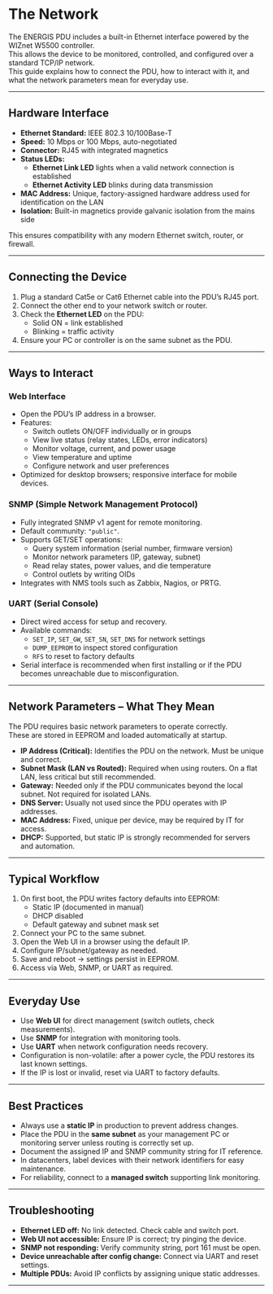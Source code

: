 # The Network 

The ENERGIS PDU includes a built-in Ethernet interface powered by the WIZnet W5500 controller.  
This allows the device to be monitored, controlled, and configured over a standard TCP/IP network.  
This guide explains how to connect the PDU, how to interact with it, and what the network parameters mean for everyday use.

---

## Hardware Interface

- **Ethernet Standard:** IEEE 802.3 10/100Base-T  
- **Speed:** 10 Mbps or 100 Mbps, auto-negotiated 
- **Connector:** RJ45 with integrated magnetics  
- **Status LEDs:**  
  - **Ethernet Link LED** lights when a valid network connection is established  
  - **Ethernet Activity LED** blinks during data transmission  
- **MAC Address:** Unique, factory-assigned hardware address used for identification on the LAN  
- **Isolation:** Built-in magnetics provide galvanic isolation from the mains side  

This ensures compatibility with any modern Ethernet switch, router, or firewall.

---

## Connecting the Device

1. Plug a standard Cat5e or Cat6 Ethernet cable into the PDU’s RJ45 port.  
2. Connect the other end to your network switch or router.  
3. Check the **Ethernet LED** on the PDU:  
   - Solid ON = link established  
   - Blinking = traffic activity  
4. Ensure your PC or controller is on the same subnet as the PDU.  

---

## Ways to Interact

### Web Interface
- Open the PDU’s IP address in a browser.  
- Features:  
  - Switch outlets ON/OFF individually or in groups  
  - View live status (relay states, LEDs, error indicators)  
  - Monitor voltage, current, and power usage  
  - View temperature and uptime  
  - Configure network and user preferences  
- Optimized for desktop browsers; responsive interface for mobile devices.

### SNMP (Simple Network Management Protocol)
- Fully integrated SNMP v1 agent for remote monitoring.  
- Default community: `"public"`.  
- Supports GET/SET operations:  
  - Query system information (serial number, firmware version)  
  - Monitor network parameters (IP, gateway, subnet)  
  - Read relay states, power values, and die temperature  
  - Control outlets by writing OIDs  
- Integrates with NMS tools such as Zabbix, Nagios, or PRTG.

### UART (Serial Console)
- Direct wired access for setup and recovery.  
- Available commands:  
  - `SET_IP`, `SET_GW`, `SET_SN`, `SET_DNS` for network settings  
  - `DUMP_EEPROM` to inspect stored configuration  
  - `RFS` to reset to factory defaults  
- Serial interface is recommended when first installing or if the PDU becomes unreachable due to misconfiguration.

---

## Network Parameters – What They Mean

The PDU requires basic network parameters to operate correctly.  
These are stored in EEPROM and loaded automatically at startup.

- **IP Address (Critical):** Identifies the PDU on the network. Must be unique and correct.  
- **Subnet Mask (LAN vs Routed):** Required when using routers. On a flat LAN, less critical but still recommended.  
- **Gateway:** Needed only if the PDU communicates beyond the local subnet. Not required for isolated LANs.  
- **DNS Server:** Usually not used since the PDU operates with IP addresses.  
- **MAC Address:** Fixed, unique per device, may be required by IT for access.  
- **DHCP:** Supported, but static IP is strongly recommended for servers and automation.

---

## Typical Workflow

1. On first boot, the PDU writes factory defaults into EEPROM:  
   - Static IP (documented in manual)  
   - DHCP disabled  
   - Default gateway and subnet mask set  
2. Connect your PC to the same subnet.  
3. Open the Web UI in a browser using the default IP.  
4. Configure IP/subnet/gateway as needed.  
5. Save and reboot → settings persist in EEPROM.  
6. Access via Web, SNMP, or UART as required.

---

## Everyday Use

- Use **Web UI** for direct management (switch outlets, check measurements).  
- Use **SNMP** for integration with monitoring tools.  
- Use **UART** when network configuration needs recovery.  
- Configuration is non-volatile: after a power cycle, the PDU restores its last known settings.  
- If the IP is lost or invalid, reset via UART to factory defaults.

---

## Best Practices

- Always use a **static IP** in production to prevent address changes.  
- Place the PDU in the **same subnet** as your management PC or monitoring server unless routing is correctly set up.  
- Document the assigned IP and SNMP community string for IT reference.  
- In datacenters, label devices with their network identifiers for easy maintenance.  
- For reliability, connect to a **managed switch** supporting link monitoring.  

---

## Troubleshooting

- **Ethernet LED off:** No link detected. Check cable and switch port.  
- **Web UI not accessible:** Ensure IP is correct; try pinging the device.  
- **SNMP not responding:** Verify community string, port 161 must be open.  
- **Device unreachable after config change:** Connect via UART and reset settings.  
- **Multiple PDUs:** Avoid IP conflicts by assigning unique static addresses.  

---

